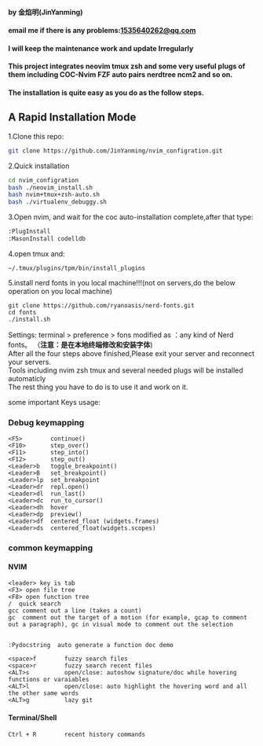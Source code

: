 #### by 金焰明(JinYanming)
#### email me if there is any problems:1535640262@qq.com
#### I will keep the maintenance work and update Irregularly
#### This project integrates neovim tmux zsh and some very useful plugs of them including COC-Nvim FZF auto pairs nerdtree ncm2 and so on.
#### The installation is quite easy as you do as the follow steps.
## A Rapid Installation Mode

1.Clone this repo:
```sh
git clone https://github.com/JinYanming/nvim_configration.git
```


2.Quick installation
```sh
cd nvim_configration
bash ./neovim_install.sh
bash nvim+tmux+zsh-auto.sh
bash ./virtualenv_debuggy.sh
```

3.Open nvim, and wait for the coc auto-installation complete,after that type:
```sh
:PlugInstall
:MasonInstall codelldb
```
4.open tmux and:
```
~/.tmux/plugins/tpm/bin/install_plugins
```

5.install nerd fonts in you local machine!!!(not on servers,do the below operation on you local machine)
```
git clone https://github.com/ryanoasis/nerd-fonts.git
cd fonts
./install.sh
```
Settings: terminal > preference > fons modified as  ：any kind of Nerd fonts。
（**注意：是在本地终端修改和安装字体**)  
After all the four steps above finished,Please exit your server and reconnect your servers.  
Tools including nvim zsh tmux and several needed plugs will be installed automaticly  
The rest thing you have to do is to use it and work on it.  


some important Keys usage:

### Debug keymapping
```
<F5>        continue()
<F10>       step_over()
<F11>       step_into()
<F12>       step_out()
<Leader>b   toggle_breakpoint()
<Leader>B   set_breakpoint()
<Leader>lp  set_breakpoint
<Leader>dr  repl.open()
<Leader>dl  run_last()
<Leader>dc  run_to_cursor()
<Leader>dh  hover
<Leader>dp  preview()
<Leader>df  centered_float (widgets.frames)
<Leader>ds  centered_float(widgets.scopes)
```
### common keymapping

#### NVIM
```
<leader> key is tab
<F3> open file tree
<F8> open function tree
/  quick search
gcc comment out a line (takes a count)
gc  comment out the target of a motion (for example, gcap to comment out a paragraph), gc in visual mode to comment out the selection


:Pydocstring  auto generate a function doc demo

<space>f        fuzzy search files
<space>r        fuzzy search recent files
<ALT>s          open/close: autoshow signature/doc while hovering functions or varaiables
<ALT>l          open/close: auto highlight the hovering word and all the other same words 
<ALT>g          lazy git
```
#### Terminal/Shell
```
Ctrl + R        recent history commands
```








